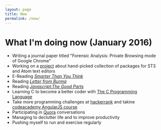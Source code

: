 ```yaml
---
layout: page
title: Now
permalink: /now/
---
```


# What I'm doing now (January 2016)

*   Writing a journal paper titled "Forensic Analysis: Private Browsing mode of Google Chrome"
*   Working on a <a href="http://st3-atom.github.io/" target="_blank">project</a> about hand-picked collection of packages for ST3 and Atom text editors
*	E-Reading <a href="http://smarterthanyouthink.net/book/">*Smarter Than You Think*</a>
*   Reading <a href="https://www.goodreads.com/book/show/109942.Letters_from_Burma">*Letter from Burma*</a>
*   Reading <a href="https://www.goodreads.com/book/show/2998152-javascript">*Javascript:The Good Parts*</a>
*	Learning C to become a better coder with <a href="https://www.goodreads.com/book/show/515601.The_C_Programming_Language">The C Programming Language<a/>     
*	Take more programming challenges at <a href="https://www.hackerrank.com" target="_blank">hackerrank</a> and takine <a href="https://www.codecademy.com/learn/learn-angularjs">codeacademy AngularJS course</a>
*	Participating in <a href="quora.com">Quora</a> conversations
*	Managing to declutter life and to improve productivity 
*   Pushing myself to run and exercise regularly

